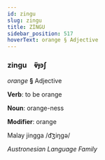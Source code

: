 ```yaml
---
id: zingu
slug: zingu
title: ZİNGU
sidebar_position: 517
hoverText: orange § Adjective
---
```


### zingu&emsp;<span kind="abugida">ⱴ̃ɟꜿʃ</span>

*orange* **§** Adjective

**Verb**: to be orange

**Noun**: orange-ness

**Modifier**: orange

Malay jingga /d͡ʒiŋɡə/

*Austronesian Language Family*